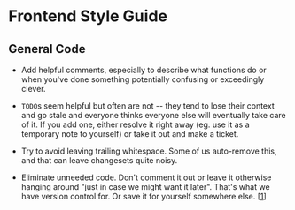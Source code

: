 # Frontend Style Guide

## General Code

* Add helpful comments, especially to describe what functions do or when you've done something potentially confusing or exceedingly clever.

* `TODO`s seem helpful but often are not -- they tend to lose their context and go stale and everyone thinks everyone else will eventually take care of it. If you add one, either resolve it right away (eg. use it as a temporary note to yourself) or take it out and make a ticket.

* Try to avoid leaving trailing whitespace. Some of us auto-remove this, and that can leave changesets quite noisy.

* Eliminate unneeded code. Don't comment it out or leave it otherwise hanging around "just in case we might want it later". That's what we have version control for. Or save it for yourself somewhere else. [[1](http://www.informit.com/articles/article.aspx?p=1334908)]
